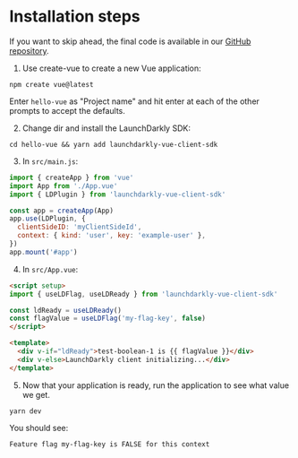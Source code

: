 # Installation steps

If you want to skip ahead, the final code is available in our [GitHub repository](https://github.com/launchdarkly/vue-client-sdk/tree/main/example).

1. Use create-vue to create a new Vue application:
```shell
npm create vue@latest
```

Enter `hello-vue` as "Project name" and hit enter at each of the other prompts to accept the defaults.

2. Change dir and install the LaunchDarkly SDK:
```shell
cd hello-vue && yarn add launchdarkly-vue-client-sdk
```

3. In `src/main.js`:
```js
import { createApp } from 'vue'
import App from './App.vue'
import { LDPlugin } from 'launchdarkly-vue-client-sdk'

const app = createApp(App)
app.use(LDPlugin, {
  clientSideID: 'myClientSideId',
  context: { kind: 'user', key: 'example-user' },
})
app.mount('#app')
```

4. In `src/App.vue`:
```html
<script setup>
import { useLDFlag, useLDReady } from 'launchdarkly-vue-client-sdk'

const ldReady = useLDReady()
const flagValue = useLDFlag('my-flag-key', false)
</script>

<template>
  <div v-if="ldReady">test-boolean-1 is {{ flagValue }}</div>
  <div v-else>LaunchDarkly client initializing...</div>
</template>
```

5. Now that your application is ready, run the application to see what value we get.
```shell
yarn dev
```

You should see:

`Feature flag my-flag-key is FALSE for this context`